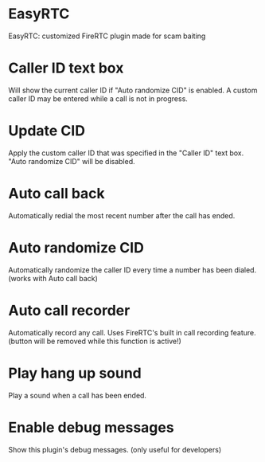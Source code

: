 # EasyRTC
EasyRTC: customized FireRTC plugin made for scam baiting


# Caller ID text box 
Will show the current caller ID if "Auto randomize CID" is enabled. A custom caller ID may be entered while a call is not in progress.

# Update CID
Apply the custom caller ID that was specified in the "Caller ID" text box. "Auto randomize CID" will be disabled.




# Auto call back
Automatically redial the most recent number after the call has ended.

# Auto randomize CID
Automatically randomize the caller ID every time a number has been dialed. (works with Auto call back)

# Auto call recorder
Automatically record any call. Uses FireRTC's built in call recording feature. (button will be removed while this function is active!)

# Play hang up sound
Play a sound when a call has been ended.

# Enable debug messages
Show this plugin's debug messages. (only useful for developers)

